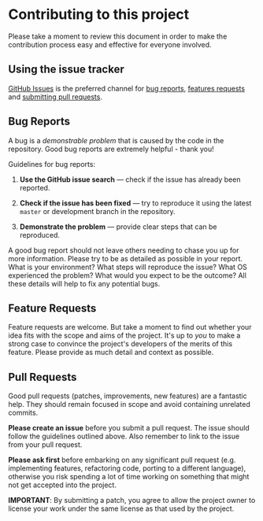 # Contributing to this project

Please take a moment to review this document in order to make the contribution
process easy and effective for everyone involved.

## Using the issue tracker

[GitHub Issues](https://github.com/narhen/decompress-fs/issues) is the preferred channel 
for [bug reports](#bug-reports), [features requests](#feature-requests) 
and [submitting pull requests](#pull-requests).

## Bug Reports

A bug is a _demonstrable problem_ that is caused by the code in the repository.
Good bug reports are extremely helpful - thank you!

Guidelines for bug reports:

1. **Use the GitHub issue search** &mdash; check if the issue has already been
   reported.

2. **Check if the issue has been fixed** &mdash; try to reproduce it using the
   latest `master` or development branch in the repository.

3. **Demonstrate the problem** &mdash; provide clear steps that can be reproduced.

A good bug report should not leave others needing to chase you up for more
information. Please try to be as detailed as possible in your report. What is
your environment? What steps will reproduce the issue? What OS experienced the 
problem? What would you expect to be the outcome? All these details will help 
to fix any potential bugs.

## Feature Requests

Feature requests are welcome. But take a moment to find out whether your idea
fits with the scope and aims of the project. It's up to *you* to make a strong
case to convince the project's developers of the merits of this feature. Please
provide as much detail and context as possible.

## Pull Requests

Good pull requests (patches, improvements, new features) are a fantastic
help. They should remain focused in scope and avoid containing unrelated
commits.

**Please create an issue** before you submit a pull request. The issue should
follow the guidelines outlined above. Also remember to link to the issue
from your pull request.

**Please ask first** before embarking on any significant pull request (e.g.
implementing features, refactoring code, porting to a different language),
otherwise you risk spending a lot of time working on something that might
not get accepted into the project.

**IMPORTANT**: By submitting a patch, you agree to allow the project owner to
license your work under the same license as that used by the project.
